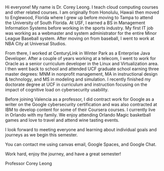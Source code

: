 Hi everyone! My name is Dr. Corey Leong. I teach cloud computing courses and other related courses. I am originally from Honolulu, Hawaii then moved to Englewood, Florida where I grew up before moving to Tampa to attend the University of South Florida. At USF, I earned a BS in Management Information Systems before working in the sports industry. My first IT job was working as a webmaster and system administrator for the entire Minor League Baseball system. After moving on from baseball, I went to work at NBA City at Universal Studios.

From there, I worked at CenturyLink in Winter Park as a Enterprise Java Developer. After a couple of years working at a telecom, I went to work for Oracle as a senior curriculum developer in the Linux and Virtualization area. I then went back to school and attended UCF graduate school earning three master degrees: MNM in nonprofit management, MA in instructional design & technology, and MS in modeling and simulation. I recently finished my doctorate degree at UCF in curriculum and instruction focusing on the impact of cognitive load on cybersecurity usability. 

Before joining Valencia as a professor, I did contract work for Google as a writer on the Google cybersecurity certification and was also contracted at IBM to develop content for some of their Coursera courses. I currently live in Orlando with my family. We enjoy attending Orlando Magic basketball games and love to travel and attend wine tasting events.

I look forward to meeting everyone and learning about individual goals and journeys as we begin this semester.

You can contact me using canvas email, Google Spaces, and Google Chat.

Work hard, enjoy the journey, and have a great semester!

Professor Corey Leong
